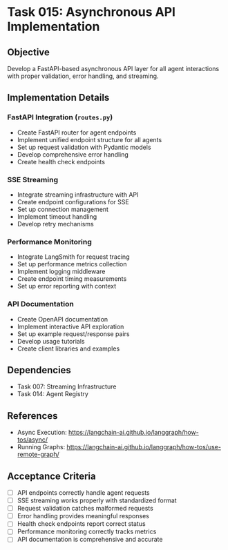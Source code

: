 # Task 015: Asynchronous API Implementation

## Objective
Develop a FastAPI-based asynchronous API layer for all agent interactions with proper validation, error handling, and streaming.

## Implementation Details

### FastAPI Integration (`routes.py`)
- Create FastAPI router for agent endpoints
- Implement unified endpoint structure for all agents
- Set up request validation with Pydantic models
- Develop comprehensive error handling
- Create health check endpoints

### SSE Streaming
- Integrate streaming infrastructure with API
- Create endpoint configurations for SSE
- Set up connection management
- Implement timeout handling
- Develop retry mechanisms

### Performance Monitoring
- Integrate LangSmith for request tracing
- Set up performance metrics collection
- Implement logging middleware
- Create endpoint timing measurements
- Set up error reporting with context

### API Documentation
- Create OpenAPI documentation
- Implement interactive API exploration
- Set up example request/response pairs
- Develop usage tutorials
- Create client libraries and examples

## Dependencies
- Task 007: Streaming Infrastructure
- Task 014: Agent Registry

## References
- Async Execution: https://langchain-ai.github.io/langgraph/how-tos/async/
- Running Graphs: https://langchain-ai.github.io/langgraph/how-tos/use-remote-graph/

## Acceptance Criteria
- [ ] API endpoints correctly handle agent requests
- [ ] SSE streaming works properly with standardized format
- [ ] Request validation catches malformed requests
- [ ] Error handling provides meaningful responses
- [ ] Health check endpoints report correct status
- [ ] Performance monitoring correctly tracks metrics
- [ ] API documentation is comprehensive and accurate